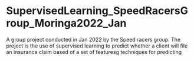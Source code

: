 # SupervisedLearning_SpeedRacersGroup_Moringa2022_Jan
A group project conducted in Jan 2022 by the Speed racers group. The project is the use of supervised learning to predict whether a client will file an insurance claim based of a set of featuresg techniques for predicting 
